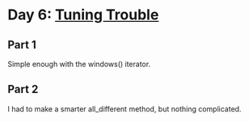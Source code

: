 # Day 6: [Tuning Trouble](https://adventofcode.com/2022/day/6)

## Part 1

Simple enough with the windows() iterator.

## Part 2

I had to make a smarter all_different method, but nothing complicated.